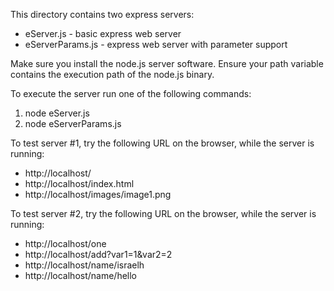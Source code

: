 This directory contains two express servers:
* eServer.js - basic express web server
* eServerParams.js - express web server with parameter support

Make sure you install the node.js server software.  Ensure your path variable contains the execution path of the node.js binary.

To execute the server run one of the following commands:
1. node eServer.js
2. node eServerParams.js

To test server #1, try the following URL on the browser, while the server is running:
* http://localhost/
* http://localhost/index.html
* http://localhost/images/image1.png

To test server #2, try the following URL on the browser, while the server is running:
* http://localhost/one
* http://localhost/add?var1=1&var2=2
* http://localhost/name/israelh
* http://localhost/name/hello